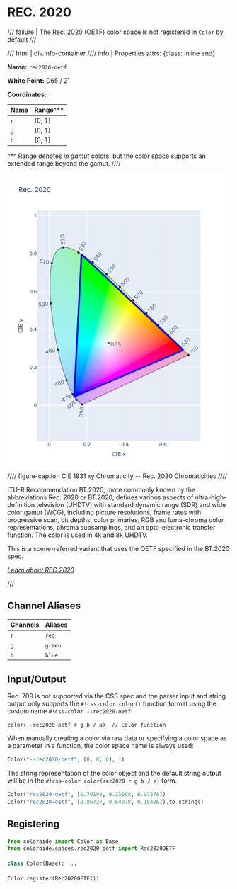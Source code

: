 # REC. 2020

/// failure | The Rec. 2020 (OETF) color space is not registered in `Color` by default
///

/// html | div.info-container
//// info | Properties
    attrs: {class: inline end}

**Name:** `rec2020-oetf`

**White Point:** D65 / 2˚

**Coordinates:**

Name | Range^\*^
---- | -----
`r`  | [0, 1]
`g`  | [0, 1]
`b`  | [0, 1]

^\*^ Range denotes _in gamut_ colors, but the color space supports an extended range beyond the gamut.
////

![Rec. 2020](../images/rec2020.png)
//// figure-caption
CIE 1931 xy Chromaticity -- Rec. 2020 Chromaticities
////

ITU-R Recommendation BT.2020, more commonly known by the abbreviations Rec. 2020 or BT.2020, defines various aspects of
ultra-high-definition television (UHDTV) with standard dynamic range (SDR) and wide color gamut (WCG), including picture
resolutions, frame rates with progressive scan, bit depths, color primaries, RGB and luma-chroma color representations,
chroma subsamplings, and an opto-electronic transfer function. The color is used in 4k and 8k UHDTV.

This is a scene-referred variant that uses the OETF specified in the BT.2020 spec.

_[Learn about REC.2020](https://en.wikipedia.org/wiki/Rec._2020)_

///

## Channel Aliases

Channels | Aliases
-------- | -------
`r`      | `red`
`g`      | `green`
`b`      | `blue`

## Input/Output

Rec. 709 is not supported via the CSS spec and the parser input and string output only supports the
`#!css-color color()` function format using the custom name `#!css-color --rec2020-oetf`:

```css-color
color(--rec2020-oetf r g b / a)  // Color function
```

When manually creating a color via raw data or specifying a color space as a parameter in a function, the color
space name is always used:

```py
Color("--rec2020-oetf", [0, 0, 0], 1)
```

The string representation of the color object and the default string output will be in the
`#!css-color color(rec2020 r g b / a)` form.

```py play
Color("rec2020-oetf", [0.79198, 0.23098, 0.07376])
Color("rec2020-oetf", [0.86727, 0.64078, 0.18496]).to_string()
```

## Registering

```py
from coloraide import Color as Base
from coloraide.spaces.rec2020_oetf import Rec2020OETF

class Color(Base): ...

Color.register(Rec2020OETF())
```
